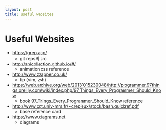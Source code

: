 ```yaml
---
layout: post
title: useful websites
---
```

# Useful Websites

* https://grep.app/
  * git reps의 src 
* http://anicollection.github.io/#/
  * animation css reference
* http://www.zzapper.co.uk/
  * tip (vim, zsh)
* https://web.archive.org/web/20131015230048/http://programmer.97things.oreilly.com/wiki/index.php/97_Things_Every_Programmer_Should_Know
  * book 97_Things_Every_Programmer_Should_Know reference
* http://www.cpt.univ-mrs.fr/~crepieux/stock/bash.quickref.pdf
  * base reference card
* https://www.diagrams.net
  * diagrams
